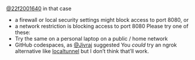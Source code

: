 [@22f2001640](/u/22f2001640) in that case
  * a firewall or local security settings might block access to port 8080, or
  * a network restriction is blocking access to port 8080
Please try one of these:
  * Try the same on a personal laptop on a public / home network
  * GitHub codespaces, as [@Jivraj](/u/jivraj) suggested
You _could_ try an ngrok alternative like
[localtunnel](https://localtunnel.github.io/www/) but I don’t think that’ll
work.